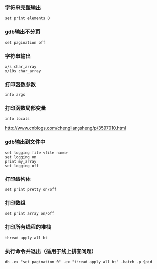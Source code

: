 ### 字符串完整输出
```
set print elements 0
```

### gdb输出不分页
```
set pagination off
```

### 字符串输出
```
x/s char_array
x/10s char_array
```



### 打印函数参数
```
info args
```

### 打印函数局部变量
```
info locals
```

http://www.cnblogs.com/chengliangsheng/p/3597010.html

### gdb输出到文件中
```
set logging file <file name>
set logging on
print my_array
set logging off
```

### 打印结构体
```
set print pretty on/off
```

### 打印数组
```
set print array on/off
```

### 打印所有线程的堆栈
```
thread apply all bt
```

### 执行命令并退出（适用于线上排查问题）
```
db -ex "set pagination 0" -ex "thread apply all bt" -batch -p $pid
```
